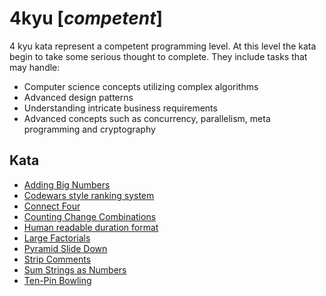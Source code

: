 # 4kyu [*competent*]
4 kyu kata represent a competent programming level. At this level the kata begin to take some serious thought to complete. They include tasks that may handle:  
- Computer science concepts utilizing complex algorithms  
- Advanced design patterns  
- Understanding intricate business requirements  
- Advanced concepts such as concurrency, parallelism, meta programming and cryptography

## Kata

- [Adding Big Numbers](https://www.codewars.com/kata/525f4206b73515bffb000b21/)
- [Codewars style ranking system](https://www.codewars.com/kata/51fda2d95d6efda45e00004e/)
- [Connect Four](https://www.codewars.com/kata/56882731514ec3ec3d000009/)
- [Counting Change Combinations](https://www.codewars.com/kata/541af676b589989aed0009e7/)
- [Human readable duration format](https://www.codewars.com/kata/human-readable-duration-format)
- [Large Factorials](https://www.codewars.com/kata/557f6437bf8dcdd135000010/)
- [Pyramid Slide Down](https://www.codewars.com/kata/551f23362ff852e2ab000037/)
- [Strip Comments](https://www.codewars.com/kata/51c8e37cee245da6b40000bd/)
- [Sum Strings as Numbers](https://www.codewars.com/kata/5324945e2ece5e1f32000370/)
- [Ten-Pin Bowling](https://www.codewars.com/kata/5531abe4855bcc8d1f00004c/)
